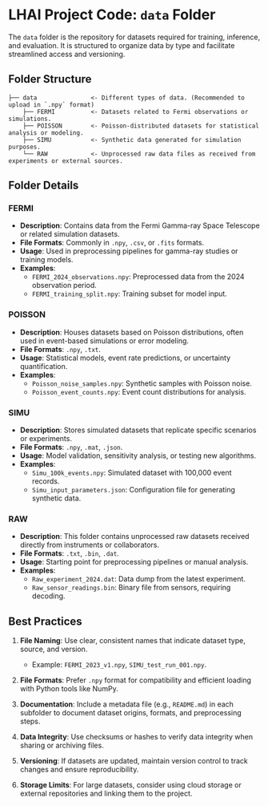 # LHAI Project Code: `data` Folder

The `data` folder is the repository for datasets required for training, inference, and evaluation. It is structured to organize data by type and facilitate streamlined access and versioning.  

## Folder Structure  

```plaintext
├── data               <- Different types of data. (Recommended to upload in `.npy` format)
    ├── FERMI          <- Datasets related to Fermi observations or simulations.
    ├── POISSON        <- Poisson-distributed datasets for statistical analysis or modeling.
    ├── SIMU           <- Synthetic data generated for simulation purposes.
    └── RAW            <- Unprocessed raw data files as received from experiments or external sources.
```

## Folder Details

### FERMI
- **Description**: Contains data from the Fermi Gamma-ray Space Telescope or related simulation datasets.  
- **File Formats**: Commonly in `.npy`, `.csv`, or `.fits` formats.  
- **Usage**: Used in preprocessing pipelines for gamma-ray studies or training models.  
- **Examples**:  
  - `FERMI_2024_observations.npy`: Preprocessed data from the 2024 observation period.  
  - `FERMI_training_split.npy`: Training subset for model input.

### POISSON  
- **Description**: Houses datasets based on Poisson distributions, often used in event-based simulations or error modeling.  
- **File Formats**: `.npy`, `.txt`.  
- **Usage**: Statistical models, event rate predictions, or uncertainty quantification.  
- **Examples**:  
  - `Poisson_noise_samples.npy`: Synthetic samples with Poisson noise.  
  - `Poisson_event_counts.npy`: Event count distributions for analysis.  

### SIMU  
- **Description**: Stores simulated datasets that replicate specific scenarios or experiments.  
- **File Formats**: `.npy`, `.mat`, `.json`.  
- **Usage**: Model validation, sensitivity analysis, or testing new algorithms.  
- **Examples**:  
  - `Simu_100k_events.npy`: Simulated dataset with 100,000 event records.  
  - `Simu_input_parameters.json`: Configuration file for generating synthetic data.

### RAW  
- **Description**: This folder contains unprocessed raw datasets received directly from instruments or collaborators.  
- **File Formats**: `.txt`, `.bin`, `.dat`.  
- **Usage**: Starting point for preprocessing pipelines or manual analysis.  
- **Examples**:  
  - `Raw_experiment_2024.dat`: Data dump from the latest experiment.  
  - `Raw_sensor_readings.bin`: Binary file from sensors, requiring decoding.  

## Best Practices  

1. **File Naming**: Use clear, consistent names that indicate dataset type, source, and version.  
   - Example: `FERMI_2023_v1.npy`, `SIMU_test_run_001.npy`.  

2. **File Formats**: Prefer `.npy` format for compatibility and efficient loading with Python tools like NumPy.  

3. **Documentation**: Include a metadata file (e.g., `README.md`) in each subfolder to document dataset origins, formats, and preprocessing steps.  

4. **Data Integrity**: Use checksums or hashes to verify data integrity when sharing or archiving files.  

5. **Versioning**: If datasets are updated, maintain version control to track changes and ensure reproducibility.  

6. **Storage Limits**: For large datasets, consider using cloud storage or external repositories and linking them to the project.  